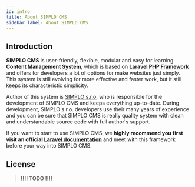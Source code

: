 ```yaml
---
id: intro
title: About SIMPLO CMS
sidebar_label: About SIMPLO CMS
---
```


## Introduction

**SIMPLO CMS** is user-friendly, flexible, modular and easy for learning **Content Management System**, which is based on 
**[Laravel PHP Framework](https://laravel.com/docs/5.8)** and offers for developers a lot of options for make websites just simply. This system is 
still evolving for more effective and faster work, but it still keeps its characteristic simplicity.

Author of this system is [SIMPLO s.r.o](https://www.simplo.cz), who is responsible for the development of SIMPLO CMS and keeps everything up-to-date. 
During development, SIMPLO s.r.o. developers use their many years of experience and you can be sure that SIMPLO CMS is really 
quality system with clean and understandable source code with full author's support.

If you want to start to use SIMPLO CMS, we **highly recommend you first visit an official [Laravel documentation](https://laravel.com/docs/5.8)** 
and meet with this framework before your way into SIMPLO CMS.

## License

> **!!!! TODO !!!!**